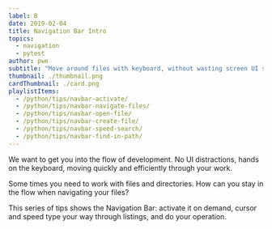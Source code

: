 ```yaml
---
label: B
date: 2019-02-04
title: Navigation Bar Intro
topics:
  - navigation
  - pytest
author: pwe
subtitle: "Move around files with keyboard, without wasting screen UI space"
thumbnail: ./thumbnail.png
cardThumbnail: ./card.png
playlistItems:
  - /python/tips/navbar-activate/
  - /python/tips/navbar-navigate-files/
  - /python/tips/navbar-open-file/
  - /python/tips/navbar-create-file/
  - /python/tips/navbar-speed-search/
  - /python/tips/navbar-find-in-path/
---
```


We want to get you into the flow of development. No UI distractions, hands
on the keyboard, moving quickly and efficiently through your work.

Some times you need to work with files and directories. How can you stay
in the flow when navigating your files?

This series of tips shows the Navigation Bar: activate it on demand, cursor
and speed type your way through listings, and do your operation.
